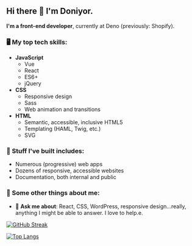 <!-- BLOG-POST-LIST:START -->

## Hi there 👋 I'm Doniyor.

**I'm a front-end developer**, currently at Deno (previously: Shopify).

### 🖥️ My top tech skills:

* **JavaScript**
  * Vue
  * React
  * ES6+
  * jQuery
* **CSS**
  * Responsive design
  * Sass
  * Web animation and transitions
* **HTML**
  * Semantic, accessible, inclusive HTML5
  * Templating (HAML, Twig, etc.)
  * SVG

### 🔨 Stuff I've built includes:
* Numerous (progressive) web apps
* Dozens of responsive, accessible websites
* Documentation, both internal and public

### 📖 Some other things about me:
    
- 💬 **Ask me about**: React, CSS, WordPress, responsive design…really, anything I might be able to answer. I love to help.e.

[![GitHub Streak](http://github-readme-streak-stats.herokuapp.com?user=Doniyor11&theme=dark&background=000000)](https://git.io/streak-stats)

[![Top Langs](https://github-readme-stats.vercel.app/api/top-langs/?username=Doniyor11)](https://github.com/anuraghazra/github-readme-stats)

<!-- BLOG-POST-LIST:END -->
